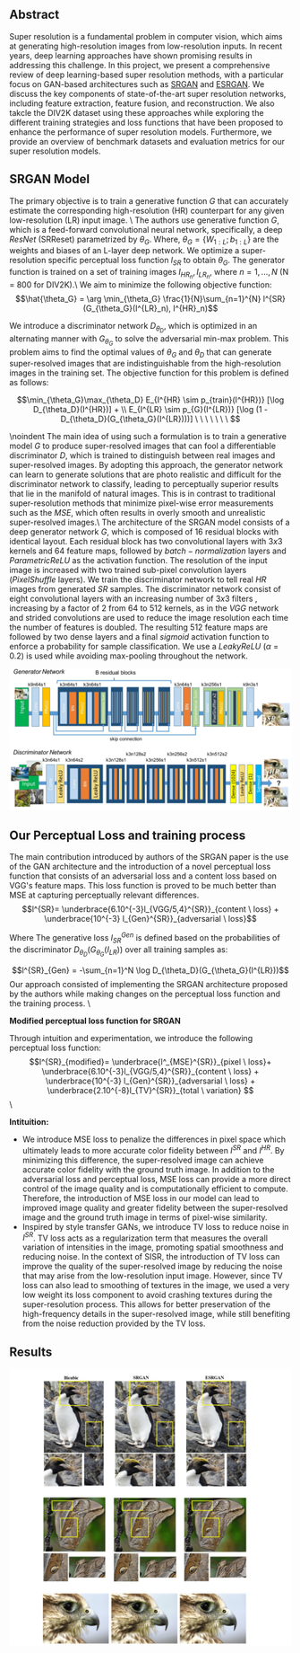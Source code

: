 ## Abstract 

Super resolution is a fundamental problem in computer vision, which aims at generating high-resolution images from low-resolution inputs. In recent years, 
deep learning approaches have shown promising results in addressing this challenge. In this project, we present a comprehensive review of deep learning-based super 
resolution methods, with a particular focus on GAN-based architectures such as [SRGAN](https://arxiv.org/abs/1609.04802) and [ESRGAN](https://arxiv.org/abs/1809.00219). We discuss the key components of 
state-of-the-art super resolution networks, including feature extraction, feature fusion, and reconstruction. We also takcle the DIV2K dataset using these approaches
while exploring the different training strategies and loss functions that have been proposed to enhance the performance of super resolution models. Furthermore, we 
provide an overview of benchmark datasets and evaluation metrics for our super resolution models. 

## SRGAN Model

The primary objective is to train a generative function $G$ that can accurately estimate the corresponding high-resolution (HR) counterpart for any given low-resolution (LR) input image. \\
The authors use generative function $G$, which is a feed-forward convolutional neural network, specifically, a deep $ResNet$ (SRReset) parametrized by $\theta_G$. Where, $\theta_G = \{W_{1:L}; b_{1:L}\}$ are the weights and biases of an L-layer deep network. We optimize a super-resolution specific perceptual loss function $l_{SR}$ to obtain $\theta_G$. The generator function is trained on a set of training images ${I_{HR_n}, I_{LR_n}}$, where $n = 1, ..., N$ (N = 800 for DIV2K).\\
We aim to minimize the following objective function:
$$\hat{\theta_G} = \arg \min_{\theta_G} \frac{1}{N}\sum_{n=1}^{N} l^{SR}(G_{\theta_G}(I^{LR}_n), I^{HR}_n)$$

We introduce a discriminator network $D_{\theta_D}$, which is optimized in an alternating manner with $G_{\theta_G}$ to solve the adversarial min-max problem. This problem aims to find the optimal values of $\theta_G$ and $\theta_D$ that can generate super-resolved images that are indistinguishable from the high-resolution images in the training set. The objective function for this problem is defined as follows:

$$\min_{\theta_G}\max_{\theta_D} E_{I^{HR} \sim p_{train}(I^{HR})} [\log D_{\theta_D}(I^{HR})] + \\
                    E_{I^{LR} \sim p_{G}(I^{LR})} [\log (1 - D_{\theta_D}(G_{\theta_G}(I^{LR})))] \ \ \ \ \ \  \ $$


\noindent The main idea of using such a formulation is to train a generative model $G$ to produce super-resolved images that can fool a differentiable discriminator $D$, which is trained to distinguish between real images and super-resolved images. By adopting this approach, the generator network can learn to generate solutions that are photo realistic and difficult for the discriminator network to classify, leading to perceptually superior results that lie in the manifold of natural images. This is in contrast to traditional super-resolution methods that minimize pixel-wise error measurements such as the $MSE$, which often results in overly smooth and unrealistic super-resolved images.\\
The architecture of the SRGAN model consists of a  deep generator network $G$, which is composed of $16$ residual blocks with identical layout. Each residual block has two convolutional layers with $3x3$ kernels and $64$ feature maps, followed by $batch-normalization$ layers and $ParametricReLU$ as the activation function. The resolution of the input image is increased with two trained sub-pixel convolution layers ($PixelShuffle$ layers). We train the discriminator network to tell real $HR$ images from generated $SR$ samples. The discriminator network consist of eight convolutional layers with an increasing number of $3x3$ filters , increasing by a factor of 2 from 64 to 512 kernels, as in the $VGG$ network and strided convolutions are used to reduce the image resolution each time the number of features is doubled. The resulting 512 feature maps are followed by two dense layers and a final $sigmoid$ activation function to enforce a probability for sample classification. We use a $LeakyReLU$  ($\alpha$ = 0.2) is used while avoiding max-pooling throughout the network. 

<p align="center">
<img src="https://github.com/souhaiel1/GAN-Based-Photo-Realistic-Single-Image-Super-Resolution/blob/main//images/srganarch.PNG" />
</p>

## Our Perceptual Loss and training process 
The main contribution introduced by authors of the SRGAN paper is the use of the GAN architecture and the introduction of a novel perceptual loss function that consists of an adversarial loss and a content loss based on VGG's feature maps. This loss function is proved to be much better than MSE at capturing perceptually relevant differences.
$$l^{SR}= \underbrace{6.10^{-3}l_{VGG/5,4}^{SR}}_{content \ loss} + \underbrace{10^{-3} l_{Gen}^{SR}}_{adversarial \ loss}$$ 

Where The generative loss $l_{SR}^{Gen}$ is defined based on the probabilities of the discriminator $D_{\theta_D}(G_{\theta_G}(I_{LR}))$ over all training samples as:

$$l^{SR}_{Gen} = -\sum_{n=1}^N \log D_{\theta_D}(G_{\theta_G}(I^{LR}))$$
Our approach consisted of implementing the SRGAN architecture proposed by the authors while making changes on the perceptual loss function and the training process. \\

**Modified perceptual loss function for SRGAN**

Through intuition and experimentation, we introduce the following perceptual loss function: 
$$l^{SR}_{modified}= \underbrace{l^_{MSE}^{SR}}_{pixel 
\ loss}+ \underbrace{6.10^{-3}l_{VGG/5,4}^{SR}}_{content \ loss} + \underbrace{10^{-3} l_{Gen}^{SR}}_{adversarial \ loss} + \underbrace{2.10^{-8}l_{TV}^{SR}}_{total \ variation} $$ \\

**Intituition:**

- We introduce MSE loss to penalize the differences in pixel space which ultimately leads to more accurate color fidelity between  $I^{SR}$ and $I^{HR}$. By minimizing this difference, the super-resolved image can achieve accurate color fidelity with the ground truth image. In addition to the adversarial loss and perceptual loss, MSE loss can provide a more direct control of the image quality and is computationally efficient to compute. Therefore, the introduction of MSE loss in our model can lead to improved image quality and greater fidelity between the super-resolved image and the ground truth image in terms of pixel-wise similarity.
- Inspired by style transfer GANs, we introduce TV loss to reduce noise in $I^{SR}$. TV loss acts as a regularization term that measures the overall variation of intensities in the image, promoting spatial smoothness and reducing noise. In the context of SISR, the introduction of TV loss can improve the quality of the super-resolved image by reducing the noise that may arise from the low-resolution input image. However, since TV loss can also lead to smoothing of textures in the image, we used a very low weight  its loss component to avoid crashing textures during the super-resolution process. This allows for better preservation of the high-frequency details in the super-resolved image, while still benefiting from the noise reduction provided by the TV loss.



## Results 
<p align="center">
<img src="https://github.com/souhaiel1/GAN-Based-Photo-Realistic-Single-Image-Super-Resolution/blob/main//images/comparaison.jpg" />
</p>


